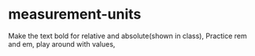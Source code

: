# measurement-units
Make the text bold for relative and absolute(shown in class), Practice rem and em, play around with values,
